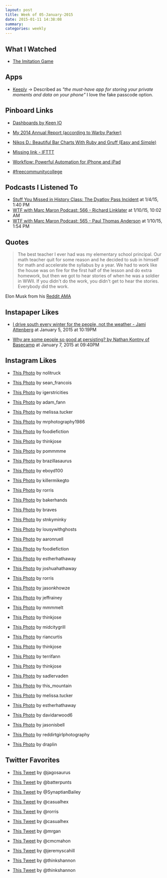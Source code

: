 ```yaml
---
layout: post
title: Week of 05-January-2015
date: 2015-01-11 14:38:08
summary: 
categories: weekly
---
```


## What I Watched 

* [The Imitation Game](http://en.wikipedia.org/wiki/The_Imitation_Game)

## Apps

* [Keeply](http://inappshrimp.com/keeply/) &rarr; Described as *"the must-have app for storing your private moments and data on your phone"* I love the fake passcode option. 

## Pinboard Links

* [Dashboards by Keen IO](http://ift.tt/1wgISqy) 
 
* [My 2014 Annual Report (according to Warby Parker)](http://ift.tt/1BMnUjx) 
 
* [Nikos D.: Beautiful Bar Charts With Ruby and Gruff (Easy and Simple)](http://ift.tt/1FvRmR1) 
 
* [Missing link - IFTTT](http://ift.tt/1BX2rVk) 
 
* [Workflow: Powerful Automation for iPhone and iPad](http://ift.tt/1AXqMMG) 
 
* [#freecommunitycollege](http://ift.tt/1BTiYJC) 

## Podcasts I Listened To

* [Stuff You Missed in History Class: The Dyatlov Pass Incident](http://overca.st/BmGKrpJN8) at 1/4/15, 1:40 PM
* [WTF with Marc Maron Podcast: 566 - Richard Linklater](http://overca.st/YofhFQ) at 1/10/15, 10:02 AM
* [WTF with Marc Maron Podcast: 565 - Paul Thomas Anderson](http://overca.st/a2dahw) at 1/10/15, 1:54 PM

## Quotes

>The best teacher I ever had was my elementary school principal. Our math teacher quit for some reason and he decided to sub in himself for math and accelerate the syllabus by a year.  We had to work like the house was on fire for the first half of the lesson and do extra homework, but then we got to hear stories of when he was a soldier in WWII. If you didn't do the work, you didn't get to hear the stories. Everybody did the work.

Elon Musk from his [Reddit AMA](https://www.reddit.com/r/IAmA/comments/2rgsan/i_am_elon_musk_ceocto_of_a_rocket_company_ama/)

## Instapaper Likes 

* [I drive south every winter for the people, not the weather - Jami Attenberg](http://ift.tt/1BlDPqX) at January 5, 2015 at 10:19PM 
 
* [Why are some people so good at persisting? by Nathan Kontny of Basecamp](http://ift.tt/1BvdxT8) at January 7, 2015 at 09:40PM 

## Instagram Likes

* [This Photo](http://ift.tt/1xpNRGs) by nolitruck 
 
* [This Photo](http://ift.tt/1BxtqH1) by sean_francois 
 
* [This Photo](http://ift.tt/1Id15b9) by igerstricities 
 
* [This Photo](http://ift.tt/1D8q1SI) by adam_fann 
 
* [This Photo](http://ift.tt/1D8q4ht) by melissa.tucker 
 
* [This Photo](http://ift.tt/1rZ1EDc) by mrphotography1986 
 
* [This Photo](http://ift.tt/1rZ1Hil) by foodiefiction 
 
* [This Photo](http://ift.tt/1wfUEyk) by thinkjose 
 
* [This Photo](http://ift.tt/1yw7Qop) by pommmme 
 
* [This Photo](http://ift.tt/1Fi5Rb3) by brazillasaurus 
 
* [This Photo](http://ift.tt/1BvYUPw) by eboyd100 
 
* [This Photo](http://ift.tt/14nm39X) by killermikegto 
 
* [This Photo](http://ift.tt/1xEoFfF) by rorris 
 
* [This Photo](http://ift.tt/1Dkv2rG) by bakerhands 
 
* [This Photo](http://ift.tt/1FiAIEu) by braves 
 
* [This Photo](http://ift.tt/1AsmQVc) by stnkyminky 
 
* [This Photo](http://ift.tt/14w0YuT) by lousywithghosts 
 
* [This Photo](http://ift.tt/1BJM1PX) by aaronruell 
 
* [This Photo](http://ift.tt/14rIeMs) by foodiefiction 
 
* [This Photo](http://ift.tt/1wY8Xq8) by estherhathaway 
 
* [This Photo](http://ift.tt/14yDUM0) by joshuahathaway 
 
* [This Photo](http://ift.tt/1tOGbZ7) by rorris 
 
* [This Photo](http://ift.tt/14AMMAF) by jasonkhowze 
 
* [This Photo](http://ift.tt/1BROlEF) by jeffrainey 
 
* [This Photo](http://ift.tt/17pOiGX) by mmmmelt 
 
* [This Photo](http://ift.tt/14b4p8Y) by thinkjose 
 
* [This Photo](http://ift.tt/14bowUF) by midcitygrill 
 
* [This Photo](http://ift.tt/1AU1OO0) by riancurtis 
 
* [This Photo](http://ift.tt/1tSfyTh) by thinkjose 
 
* [This Photo](http://ift.tt/1AUasfE) by terrifann 
 
* [This Photo](http://ift.tt/1y0oaOA) by thinkjose 
 
* [This Photo](http://ift.tt/1wIIw9f) by sadlervaden 
 
* [This Photo](http://ift.tt/1y5qBMO) by this_mountain 
 
* [This Photo](http://ift.tt/17x586S) by melissa.tucker 
 
* [This Photo](http://ift.tt/14kBuiY) by estherhathaway 
 
* [This Photo](http://ift.tt/14kQSvP) by davidarwood6 
 
* [This Photo](http://ift.tt/1yVZAOK) by jasonisbell 
 
* [This Photo](http://ift.tt/1yVZCGo) by reddirtgirlphotography 
 
* [This Photo](http://ift.tt/14JFmv6) by draplin 

## Twitter Favorites

* [This Tweet](http://ift.tt/1yrGbFf) by @jagosaurus 
 
* [This Tweet](http://ift.tt/1Al1b19) by @batterpunts 
 
* [This Tweet](http://ift.tt/1Bw0Nf8) by @SynaptianBailey 
 
* [This Tweet](http://ift.tt/1wpC9aA) by @casualhex 
 
* [This Tweet](http://ift.tt/1tQGoRk) by @rorris 
 
* [This Tweet](http://ift.tt/1yI0jmw) by @casualhex 
 
* [This Tweet](http://ift.tt/1DIWIE2) by @mrgan 
 
* [This Tweet](http://ift.tt/1AWRBR6) by @cmcmahon 
 
* [This Tweet](http://ift.tt/1DvEY1o) by @jeremyscahill 
 
* [This Tweet](http://ift.tt/1x8QbwD) by @thinkshannon 
 
* [This Tweet](http://ift.tt/1ACJLe0) by @thinkshannon 
